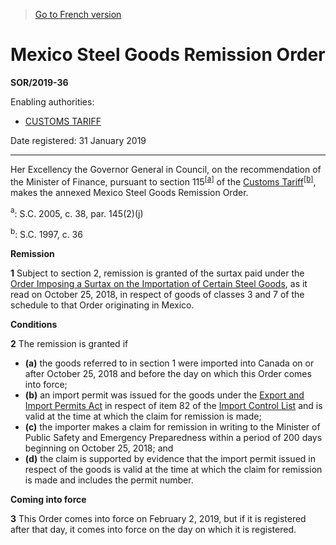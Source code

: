 > [Go to French version](/fr/Règlements/Décrets,%20ordonnances%20et%20règlements%20statutaires/2019/36.md)

# Mexico Steel Goods Remission Order

**SOR/2019-36**

Enabling authorities: 
- [CUSTOMS TARIFF](/en/Acts/Statutes%20of%20Canada/1997/c.%2036.md)

Date registered: 31 January 2019

----------

Her Excellency the Governor General in Council, on the recommendation of the Minister of Finance, pursuant to section 115<sup><a href='#fn_81000-2-3558-E_hq_22957'>[a]</a></sup> of the [Customs Tariff](/en/Acts/Statutes%20of%20Canada/1997/c.%2036.md)<sup><a href='#fn_81000-2-3558-E_hq_22958'>[b]</a></sup>, makes the annexed Mexico Steel Goods Remission Order.

<a name='fn_81000-2-3558-E_hq_22957'><sup>a</sup></a>: S.C. 2005, c. 38, par. 145(2)(j)<br />

<a name='fn_81000-2-3558-E_hq_22958'><sup>b</sup></a>: S.C. 1997, c. 36<br />




**Remission**

**1** Subject to section 2, remission is granted of the surtax paid under the [Order Imposing a Surtax on the Importation of Certain Steel Goods](/en/Regulations/Statutory%20Orders%20and%20Regulations/2018/206.md), as it read on October 25, 2018, in respect of goods of classes 3 and 7 of the schedule to that Order originating in Mexico.




**Conditions**

**2** The remission is granted if
- **(a)** the goods referred to in section 1 were imported into Canada on or after October 25, 2018 and before the day on which this Order comes into force;
- **(b)** an import permit was issued for the goods under the [Export and Import Permits Act](/en/Acts/Revised%20Statutes%20of%20Canada/E/E-19.md) in respect of item 82 of the [Import Control List](/en/Regulations/Consolidated%20Regulations%20of%20Canada/601-700/C.R.C.,%20c.%20604.md) and is valid at the time at which the claim for remission is made;
- **(c)** the importer makes a claim for remission in writing to the Minister of Public Safety and Emergency Preparedness within a period of 200 days beginning on October 25, 2018; and
- **(d)** the claim is supported by evidence that the import permit issued in respect of the goods is valid at the time at which the claim for remission is made and includes the permit number.




**Coming into force**

**3** This Order comes into force on February 2, 2019, but if it is registered after that day, it comes into force on the day on which it is registered.


